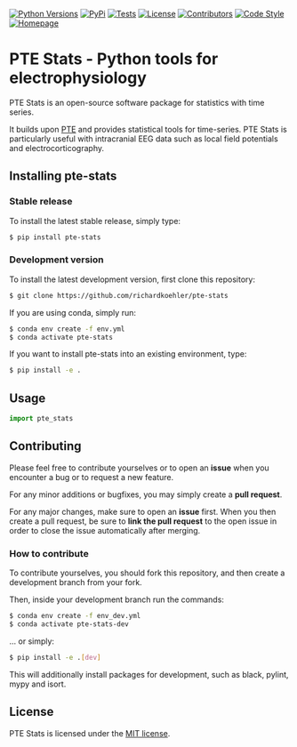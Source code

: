 [![Python Versions][python-shield]][python-url] [![PyPi][pypi-shield]][pypi-url]
[![Tests][tests-shield]][tests-url] [![License][license-shield]][license-url]
[![Contributors][contributors-shield]][contributors-url]
[![Code Style][codestyle-shield]][codestyle-url]
[![Homepage][homepage-shield]][homepage-url]

# PTE Stats - Python tools for electrophysiology

PTE Stats is an open-source software package for statistics with time series.

It builds upon [PTE](https://github.com/richardkoehler/pte) and provides
statistical tools for time-series. PTE Stats is particularly useful with
intracranial EEG data such as local field potentials and electrocorticography.

## Installing pte-stats

### Stable release

To install the latest stable release, simply type:

```bash
$ pip install pte-stats
```

### Development version

To install the latest development version, first clone this repository:

```bash
$ git clone https://github.com/richardkoehler/pte-stats
```

If you are using conda, simply run:

```bash
$ conda env create -f env.yml
$ conda activate pte-stats
```

If you want to install pte-stats into an existing environment, type:

```bash
$ pip install -e .
```

## Usage

```python
import pte_stats
```

## Contributing

Please feel free to contribute yourselves or to open an **issue** when you
encounter a bug or to request a new feature.

For any minor additions or bugfixes, you may simply create a **pull request**.

For any major changes, make sure to open an **issue** first. When you then
create a pull request, be sure to **link the pull request** to the open issue in
order to close the issue automatically after merging.

### How to contribute

To contribute yourselves, you should fork this repository, and then create a
development branch from your fork.

Then, inside your development branch run the commands:

```bash
$ conda env create -f env_dev.yml
$ conda activate pte-stats-dev
```

... or simply:

```bash
$ pip install -e .[dev]
```

This will additionally install packages for development, such as black, pylint,
mypy and isort.

## License

PTE Stats is licensed under the [MIT license](license-url).

<!-- MARKDOWN LINKS & IMAGES -->
<!-- https://www.markdownguide.org/basic-syntax/#reference-style-links -->

[python-shield]:
  https://img.shields.io/static/v1?label=Python&message=3.10&logoColor=black&labelColor=grey&color=blue
[python-url]: https://pypi.org/project/pte-stats/
[pypi-shield]:
  https://img.shields.io/static/v1?label=PyPi&message=v0.2.0&logoColor=black&labelColor=grey&color=blue
[pypi-url]: https://pypi.org/project/pte-stats/
[tests-shield]:
  https://github.com/richardkoehler/pte-stats/actions/workflows/tests.yml/badge.svg
[tests-url]:
  https://github.com/richardkoehler/pte-stats/actions/workflows/tests.yml
[homepage-shield]:
  https://img.shields.io/static/v1?label=Homepage&message=ICN&logoColor=black&labelColor=grey&color=9cf
[homepage-url]: https://www.icneuromodulation.org/
[contributors-shield]:
  https://img.shields.io/github/contributors/richardkoehler/pte-stats.svg
[contributors-url]:
  https://github.com/richardkoehler/pte-stats/graphs/contributors
[license-shield]:
  https://img.shields.io/static/v1?label=License&message=MIT&logoColor=black&labelColor=grey&color=yellow
[license-url]: https://github.com/richardkoehler/pte-stats/blob/main/LICENSE/
[codestyle-shield]:
  https://img.shields.io/static/v1?label=CodeStyle&message=black&logoColor=black&labelColor=grey&color=black
[codestyle-url]: https://github.com/psf/black
